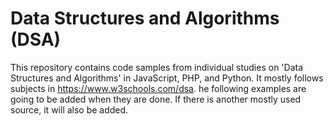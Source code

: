 # Data Structures and Algorithms (DSA)
This repository contains code samples from individual studies on 'Data Structures and Algorithms' in JavaScript, PHP, and Python. It mostly follows subjects in https://www.w3schools.com/dsa. he following examples are going to be added when they are done. If there is another mostly used source, it will also be added.  
